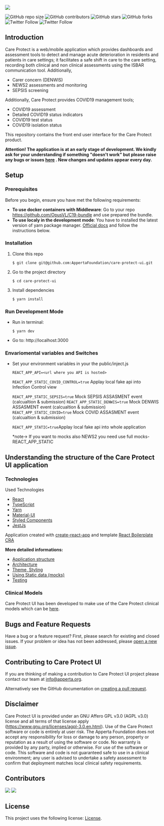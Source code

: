 ![](https://codimd.xyron.io/uploads/upload_1edf920d3be898ca75de75dbb3001ba5.png)

<!---  See https://shields.io. You might want to include dependencies, project status and licence info here --->

![GitHub repo size](https://img.shields.io/github/repo-size/AppertaFoundation/care-protect-ui) ![GitHub contributors](https://img.shields.io/github/contributors/AppertaFoundation/care-protect-ui) ![GitHub stars](https://img.shields.io/github/stars/AppertaFoundation/care-protect-ui?style=social) ![GitHub forks](https://img.shields.io/github/forks/AppertaFoundation/care-protect-ui?style=social)
![Twitter Follow](https://img.shields.io/twitter/follow/appertauk?style=social) ![Twitter Follow](https://img.shields.io/twitter/follow/opusvl?style=social)

## Introduction

Care Protect is a web/mobile application which provides dashboards and assessment tools to detect and manage acute deterioration in residents and patients in care settings; it facilitates a safe shift in care to the care setting, recording both clinical and non clinical assessments using the ISBAR communication tool. Additionally,

- Carer concern (DENWIS)
- NEWS2 assessments and monitoring
- SEPSIS screening

Additionally, Care Protect provides COVID19 management tools;

- COVID19 assessment
- Detailed COVID19 status indicators
- COVID19 test status
- COVID19 isolation status

This repository contains the front end user interface for the Care Protect product.

**Attention! The application is at an early stage of development. We kindly ask for your understanding if something "doesn't work" but please raise any bugs or issues [here](https://github.com/AppertaFoundation/care-protect-ui/issues) . New changes and updates appear every day.**

## Setup

### Prerequisites

Before you begin, ensure you have met the following requirements:

<!--- These are just example requirements. Add, duplicate or remove as required --->

- **To use docker containers with Middleware**: Go to your repo https://github.com/OpusVL/C19-bundle and use prepared the bundle.
- **To use localy in the development mode**: You have to installed the latest version of yarn package manager. [Official docs](https://classic.yarnpkg.com/en/docs/install/#windows-stable) and follow the instructions below.

### Installation

1. Clone this repo

   `$ git clone git@github.com:AppertaFoundation/care-protect-ui.git`

2. Go to the project directory

   `$ cd care-protect-ui`

3. Install dependencies

   `$ yarn install`

### Run Development Mode

- Run in terminal:

  `$ yarn dev`

- Go to: http://localhost:3000

### Envariomental variables and Switches

- Set your environment variables in your the public/inject.js

  `REACT_APP_API=<url where you API is hosted>`

  `REACT_APP_STATIC_COVID_CONTROL=true` Applay local fake api into Infection Control view

  `REACT_APP_STATIC_SEPSIS=true` Mock SEPSIS ASSASMENT event (calcualtion & submission)
  `REACT_APP_STATIC_DENWIS=true` Mock DENWIS ASSASMENT event (calcualtion & submission)
  `REACT_APP_STATIC_COVID=true` Mock COVID ASSASMENT event (calcualtion & submission)

  `REACT_APP_STATIC=true`Applay local fake api into whole application

  \*note-> If you want to mocks also NEWS2 you need use full mocks- REACT_APP_STATIC

## Understanding the structure of the Care Protect UI application

### Technologies

Used Technologies

- [React](https://reactjs.org/)
- [TypeScript](https://github.com/microsoft/TypeScript)
- [Yarn](https://yarnpkg.com/)
- [Material-UI](https://material-ui.com/)
- [Styled Components](https://github.com/styled-components/styled-components)
- [JestJs](https://jestjs.io/)

Application created with [create-react-app](https://github.com/facebook/create-react-app) and template [React Boilerplate CRA](https://github.com/react-boilerplate/react-boilerplate-cra-template)

**More detailed informations:**

- [Application structure](https://github.com/AppertaFoundation/care-protect-ui/wiki)
- [Architecture](https://github.com/AppertaFoundation/care-protect-ui/wiki)
- [Theme, Styling](https://github.com/AppertaFoundation/care-protect-ui/wiki)
- [Using Static data (mocks)](https://github.com/AppertaFoundation/care-protect-ui/wiki)
- [Testing](https://github.com/AppertaFoundation/care-protect-ui/wiki)

### Clinical Models

Care Protect UI has been developed to make use of the Care Protect clinical models which can be [here](https://github.com/AppertaFoundation/care-protect-openEHR).

## Bugs and Feature Requests

Have a bug or a feature request? First, please search for existing and closed issues. If your problem or idea has not been addressed, please [open a new issue](https://github.com/AppertaFoundation/care-protect-ui/issues/new).

## Contributing to Care Protect UI

If you are thinking of making a contribution to Care Protect UI project please contact our team at info@apperta.org.

Alternatively see the GitHub documentation on [creating a pull request](https://help.github.com/en/github/collaborating-with-issues-and-pull-requests/creating-a-pull-request).

## Disclaimer

Care Protect UI is provided under an GNU Affero GPL v3.0 (AGPL v3.0) license and all terms of that license apply (https://www.gnu.org/licenses/agpl-3.0.en.html). Use of the Care Protect software or code is entirely at user risk. The Apperta Foundation does not accept any responsibility for loss or damage to any person, property or reputation as a result of using the software or code. No warranty is provided by any party, implied or otherwise. For use of the software or code. This software and code is not guaranteed safe to use in a clinical environment; any user is advised to undertake a safety assessment to confirm that deployment matches local clinical safety requirements.

## Contributors

[![](https://github.com/adabedi.png?size=50)](https://github.com/adabedi) [![](https://github.com/david-jobling.png?size=50)](https://github.com/david-jobling)

## License

This project uses the following license: [License](https://github.com/AppertaFoundation/care-protect-ui/blob/main/LICENSE>).
